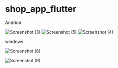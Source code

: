# shop_app_flutter

Andriod:

![Screenshot (3)](https://github.com/gopalakrishna2/E-Commerce/assets/141754877/59c818c5-eaa2-4c64-a96e-da48efbf2e14)
![Screenshot (5)](https://github.com/gopalakrishna2/E-Commerce/assets/141754877/7af29828-bc0f-4b95-848f-4a4b6fc57949)
![Screenshot (4)](https://github.com/gopalakrishna2/E-Commerce/assets/141754877/9e4e07f3-beff-44a0-be75-f0ce54e06103)

windows:

![Screenshot (8)](https://github.com/gopalakrishna2/E-Commerce/assets/141754877/9f8da536-a5fd-478e-bf64-946db3946963)

![Screenshot (9)](https://github.com/gopalakrishna2/E-Commerce/assets/141754877/c2959a55-5590-4ad8-826e-41dc14fae7a4)
